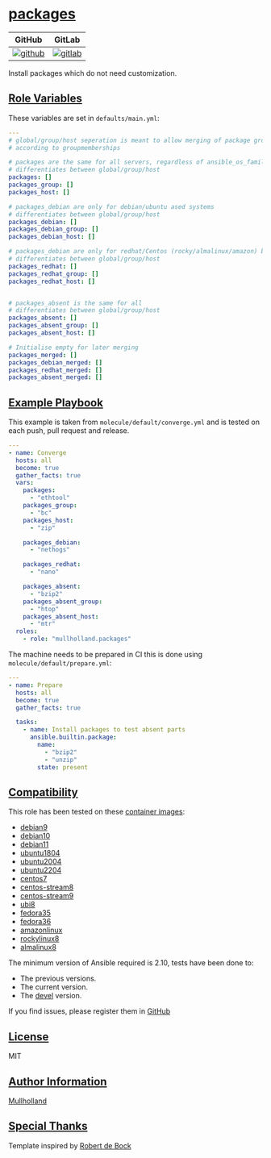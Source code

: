 # [packages](#packages)

|GitHub|GitLab|
|------|------|
|[![github](https://github.com/mullholland/ansible-role-packages/workflows/Ansible%20Molecule/badge.svg)](https://github.com/mullholland/ansible-role-packages/actions)|[![gitlab](https://gitlab.com/mullholland/ansible-role-packages/badges/master/pipeline.svg)](https://gitlab.com/mullholland/ansible-role-packages)|[![quality](https://img.shields.io/ansible/quality/unset)](https://galaxy.ansible.com/mullholland/packages)|

Install packages which do not need customization.

## [Role Variables](#role-variables)

These variables are set in `defaults/main.yml`:
```yaml
---
# global/group/host seperation is meant to allow merging of package groups
# according to groupmemberships

# packages are the same for all servers, regardless of ansible_os_family
# differentiates between global/group/host
packages: []
packages_group: []
packages_host: []

# packages_debian are only for debian/ubuntu ased systems
# differentiates between global/group/host
packages_debian: []
packages_debian_group: []
packages_debian_host: []

# packages_debian are only for redhat/Centos (rocky/almalinux/amazon) based systems
# differentiates between global/group/host
packages_redhat: []
packages_redhat_group: []
packages_redhat_host: []


# packages_absent is the same for all
# differentiates between global/group/host
packages_absent: []
packages_absent_group: []
packages_absent_host: []

# Initialise empty for later merging
packages_merged: []
packages_debian_merged: []
packages_redhat_merged: []
packages_absent_merged: []
```


## [Example Playbook](#example-playbook)

This example is taken from `molecule/default/converge.yml` and is tested on each push, pull request and release.
```yaml
---
- name: Converge
  hosts: all
  become: true
  gather_facts: true
  vars:
    packages:
      - "ethtool"
    packages_group:
      - "bc"
    packages_host:
      - "zip"

    packages_debian:
      - "nethogs"

    packages_redhat:
      - "nano"

    packages_absent:
      - "bzip2"
    packages_absent_group:
      - "htop"
    packages_absent_host:
      - "mtr"
  roles:
    - role: "mullholland.packages"
```

The machine needs to be prepared in CI this is done using `molecule/default/prepare.yml`:
```yaml
---
- name: Prepare
  hosts: all
  become: true
  gather_facts: true

  tasks:
    - name: Install packages to test absent parts
      ansible.builtin.package:
        name:
          - "bzip2"
          - "unzip"
        state: present
```





## [Compatibility](#compatibility)

This role has been tested on these [container images](https://hub.docker.com/u/mullholland):

-   [debian9](https://hub.docker.com/r/mullholland/docker-molecule-debian9)
-   [debian10](https://hub.docker.com/r/mullholland/docker-molecule-debian10)
-   [debian11](https://hub.docker.com/r/mullholland/docker-molecule-debian11)
-   [ubuntu1804](https://hub.docker.com/r/mullholland/docker-molecule-ubuntu1804)
-   [ubuntu2004](https://hub.docker.com/r/mullholland/docker-molecule-ubuntu2004)
-   [ubuntu2204](https://hub.docker.com/r/mullholland/docker-molecule-ubuntu2204)
-   [centos7](https://hub.docker.com/r/mullholland/docker-molecule-centos7)
-   [centos-stream8](https://hub.docker.com/r/mullholland/docker-molecule-centos-stream8)
-   [centos-stream9](https://hub.docker.com/r/mullholland/docker-molecule-centos-stream9)
-   [ubi8](https://hub.docker.com/r/mullholland/docker-molecule-ubi8)
-   [fedora35](https://hub.docker.com/r/mullholland/docker-molecule-fedora35)
-   [fedora36](https://hub.docker.com/r/mullholland/docker-molecule-fedora36)
-   [amazonlinux](https://hub.docker.com/r/mullholland/docker-molecule-amazonlinux)
-   [rockylinux8](https://hub.docker.com/r/mullholland/docker-molecule-rockylinux8)
-   [almalinux8](https://hub.docker.com/r/mullholland/docker-molecule-almalinux8)

The minimum version of Ansible required is 2.10, tests have been done to:

-   The previous versions.
-   The current version.
-   The [devel](https://docs.ansible.com/ansible/latest/installation_guide/intro_installation.html#installing-devel-from-github-with-pip) version.





If you find issues, please register them in [GitHub](https://github.com/mullholland/ansible-role-packages/issues)

## [License](#license)

MIT


## [Author Information](#author-information)

[Mullholland](https://github.com/mullholland)

## [Special Thanks](#special-thanks)

Template inspired by [Robert de Bock](https://github.com/robertdebock)

